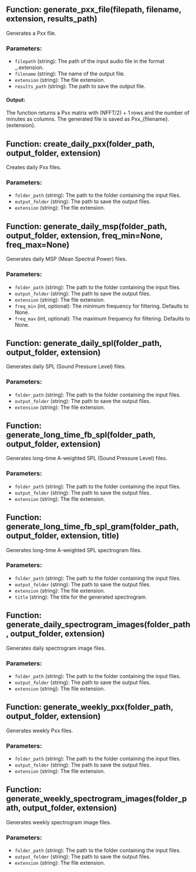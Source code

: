 ## Function: generate_pxx_file(filepath, filename, extension, results_path)

Generates a Pxx file.

### Parameters:

- `filepath` (string): The path of the input audio file in the format <year><month><day>_<hour><minute><second>.extension.
- `filename` (string): The name of the output file.
- `extension` (string): The file extension.
- `results_path` (string): The path to save the output file.

#### Output:
The function returns a Pxx matrix with (NFFT/2) + 1 rows and the number of minutes as columns. The generated file is saved as Pxx_{filename}.{extension}.

## Function: create_daily_pxx(folder_path, output_folder, extension)

Creates daily Pxx files.

### Parameters:

- `folder_path` (string): The path to the folder containing the input files.
- `output_folder` (string): The path to save the output files.
- `extension` (string): The file extension.

## Function: generate_daily_msp(folder_path, output_folder, extension, freq_min=None, freq_max=None)

Generates daily MSP (Mean Spectral Power) files.

### Parameters:

- `folder_path` (string): The path to the folder containing the input files.
- `output_folder` (string): The path to save the output files.
- `extension` (string): The file extension.
- `freq_min` (int, optional): The minimum frequency for filtering. Defaults to None.
- `freq_max` (int, optional): The maximum frequency for filtering. Defaults to None.

## Function: generate_daily_spl(folder_path, output_folder, extension)

Generates daily SPL (Sound Pressure Level) files.

### Parameters:

- `folder_path` (string): The path to the folder containing the input files.
- `output_folder` (string): The path to save the output files.
- `extension` (string): The file extension.

## Function: generate_long_time_fb_spl(folder_path, output_folder, extension)

Generates long-time A-weighted SPL (Sound Pressure Level) files.

### Parameters:

- `folder_path` (string): The path to the folder containing the input files.
- `output_folder` (string): The path to save the output files.
- `extension` (string): The file extension.

## Function: generate_long_time_fb_spl_gram(folder_path, output_folder, extension, title)

Generates long-time A-weighted SPL spectrogram files.

### Parameters:

- `folder_path` (string): The path to the folder containing the input files.
- `output_folder` (string): The path to save the output files.
- `extension` (string): The file extension.
- `title` (string): The title for the generated spectrogram.

## Function: generate_daily_spectrogram_images(folder_path, output_folder, extension)

Generates daily spectrogram image files.

### Parameters:

- `folder_path` (string): The path to the folder containing the input files.
- `output_folder` (string): The path to save the output files.
- `extension` (string): The file extension.

## Function: generate_weekly_pxx(folder_path, output_folder, extension)

Generates weekly Pxx files.

### Parameters:

- `folder_path` (string): The path to the folder containing the input files.
- `output_folder` (string): The path to save the output files.
- `extension` (string): The file extension.

## Function: generate_weekly_spectrogram_images(folder_path, output_folder, extension)

Generates weekly spectrogram image files.

### Parameters:

- `folder_path` (string): The path to the folder containing the input files.
- `output_folder` (string): The path to save the output files.
- `extension` (string): The file extension.
